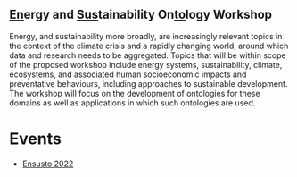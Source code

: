 ## <ins>En</ins>ergy and <ins>Sus</ins>tainability On<ins>to</ins>logy Workshop

Energy, and sustainability more broadly, are increasingly relevant topics in the context of the climate crisis and a rapidly changing world, around which data and research needs to be aggregated. Topics that will be within scope of the proposed workshop include energy systems, sustainability, climate, ecosystems, and associated human socioeconomic impacts and preventative behaviours, including approaches to sustainable development. The workshop will focus on the development of ontologies for these domains as well as applications in which such ontologies are used.

# Events
  * [Ensusto 2022](jowo2022/)
